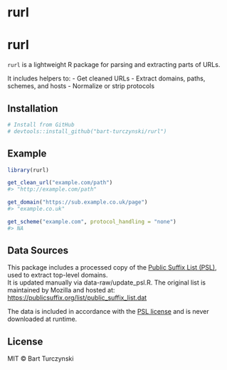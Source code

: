 rurl
================

# rurl

`rurl` is a lightweight R package for parsing and extracting parts of
URLs.

It includes helpers to: - Get cleaned URLs - Extract domains, paths,
schemes, and hosts - Normalize or strip protocols

## Installation

``` r
# Install from GitHub
# devtools::install_github("bart-turczynski/rurl")
```

## Example

``` r
library(rurl)

get_clean_url("example.com/path")
#> "http://example.com/path"

get_domain("https://sub.example.co.uk/page")
#> "example.co.uk"

get_scheme("example.com", protocol_handling = "none")
#> NA
```

## Data Sources

This package includes a processed copy of the [Public Suffix List
(PSL)](https://publicsuffix.org/), used to extract top-level domains.  
It is updated manually via data-raw/update_psl.R. The original list is
maintained by Mozilla and hosted at:
<https://publicsuffix.org/list/public_suffix_list.dat>

The data is included in accordance with the [PSL
license](https://github.com/publicsuffix/list/blob/master/LICENSE) and
is never downloaded at runtime.

## License

MIT © Bart Turczynski
